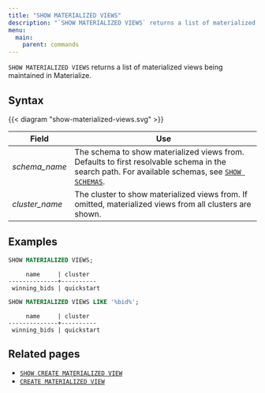```yaml
---
title: "SHOW MATERIALIZED VIEWS"
description: "`SHOW MATERIALIZED VIEWS` returns a list of materialized views being maintained in Materialize."
menu:
  main:
    parent: commands
---
```


`SHOW MATERIALIZED VIEWS` returns a list of materialized views being maintained
in Materialize.

## Syntax

{{< diagram "show-materialized-views.svg" >}}

Field | Use
------|-----
_schema&lowbar;name_ | The schema to show materialized views from. Defaults to first resolvable schema in the search path. For available schemas, see [`SHOW SCHEMAS`](../show-schemas).
_cluster&lowbar;name_ | The cluster to show materialized views from. If omitted, materialized views from all clusters are shown.

## Examples

```sql
SHOW MATERIALIZED VIEWS;
```

```nofmt
     name     | cluster
--------------+----------
 winning_bids | quickstart
```

```sql
SHOW MATERIALIZED VIEWS LIKE '%bid%';
```

```nofmt
     name     | cluster
--------------+----------
 winning_bids | quickstart
```

## Related pages

- [`SHOW CREATE MATERIALIZED VIEW`](../show-create-materialized-view)
- [`CREATE MATERIALIZED VIEW`](../create-materialized-view)

